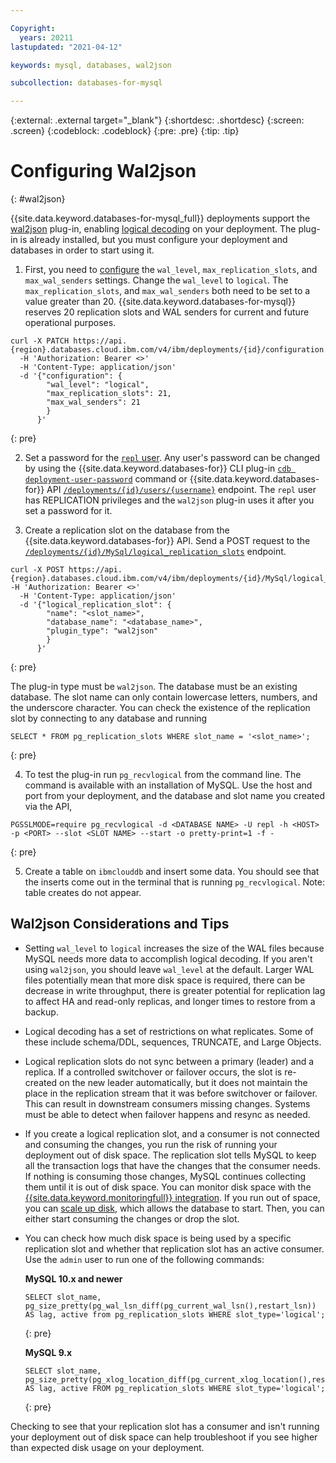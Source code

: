 ```yaml
---

Copyright:
  years: 20211
lastupdated: "2021-04-12"

keywords: mysql, databases, wal2json

subcollection: databases-for-mysql

---
```


{:external: .external target="_blank"}
{:shortdesc: .shortdesc}
{:screen: .screen}
{:codeblock: .codeblock}
{:pre: .pre}
{:tip: .tip}

# Configuring Wal2json
{: #wal2json}
   
{{site.data.keyword.databases-for-mysql_full}} deployments support the [wal2json](https://github.com/eulerto/wal2json) plug-in, enabling [logical decoding](https://www.postgresql.org/docs/current/logicaldecoding-explanation.html) on your deployment. The plug-in is already installed, but you must configure your deployment and databases in order to start using it.
   
1. First, you need to [configure](/docs/databases-for-mysql?topic=databases-for-mysql-changing-configuration) the `wal_level`, `max_replication_slots`, and `max_wal_senders` settings. Change the `wal_level` to `logical`. The `max_replication_slots`, and `max_wal_senders` both need to be set to a value greater than 20. {{site.data.keyword.databases-for-mysql}} reserves 20 replication slots and WAL senders for current and future operational purposes.
  ```
  curl -X PATCH https://api.{region}.databases.cloud.ibm.com/v4/ibm/deployments/{id}/configuration 
    -H 'Authorization: Bearer <>'
    -H 'Content-Type: application/json'
    -d '{"configuration": {
          "wal_level": "logical",
          "max_replication_slots": 21,
          "max_wal_senders": 21
          }
        }'
  ```
  {: pre}
   
2. Set a password for the [`repl` user](/docs/databases-for-mysql?topic=databases-for-mysql-user-management#the-repl-user). Any user's password can be changed by using the {{site.data.keyword.databases-for}} CLI plug-in [`cdb deployment-user-password`](/docs/databases-cli-plugin?topic=databases-cli-plugin-cdb-reference#deployment-user-password) command or {{site.data.keyword.databases-for}} API [`/deployments/{id}/users/{username}`](https://cloud.ibm.com/apidocs/cloud-databases-api#set-database-level-user-s-password) endpoint. The `repl` user has REPLICATION privileges and the `wal2json` plug-in uses it after you set a password for it.
   
3. Create a replication slot on the database from the {{site.data.keyword.databases-for}} API. Send a POST request to the [`/deployments/{id}/MySql/logical_replication_slots`](https://cloud.ibm.com/apidocs/cloud-databases-api#create-a-new-logical-replication-slot) endpoint.
  ```
  curl -X POST https://api.{region}.databases.cloud.ibm.com/v4/ibm/deployments/{id}/MySql/logical_replication_slots   -H 'Authorization: Bearer <>'
    -H 'Content-Type: application/json' 
    -d '{"logical_replication_slot": {
          "name": "<slot_name>",
          "database_name": "<database_name>",
          "plugin_type": "wal2json"
          }
        }'
  ```
  {: pre}
   
The plug-in type must be `wal2json`. The database must be an existing database. The slot name can only contain lowercase letters, numbers, and the underscore character. You can check the existence of the replication slot by connecting to any database and running 
  ```
  SELECT * FROM pg_replication_slots WHERE slot_name = '<slot_name>';
  ```
  {: pre}
   
4. To test the plug-in run `pg_recvlogical` from the command line. The command is available with an installation of MySQL. Use the host and port from your deployment, and the database and slot name you created via the API,
  ```
  PGSSLMODE=require pg_recvlogical -d <DATABASE NAME> -U repl -h <HOST> -p <PORT> --slot <SLOT NAME> --start -o pretty-print=1 -f -
  ```
  {: pre}
   
5. Create a table on `ibmclouddb` and insert some data. You should see that the inserts come out in the terminal that is running `pg_recvlogical`. Note: table creates do not appear.
   
## Wal2json Considerations and Tips
   
- Setting `wal_level` to `logical` increases the size of the WAL files because MySQL needs more data to accomplish logical decoding. If you aren't using `wal2json`, you should leave `wal_level` at the default. Larger WAL files potentially mean that more disk space is required, there can be decrease in write throughput, there is greater potential for replication lag to affect HA and read-only replicas, and longer times to restore from a backup.
   
- Logical decoding has a set of restrictions on what replicates. Some of these include schema/DDL, sequences, TRUNCATE, and Large Objects.
   
- Logical replication slots do not sync between a primary (leader) and a replica. If a controlled switchover or failover occurs, the slot is re-created on the new leader automatically, but it does not maintain the place in the replication stream that it was before switchover or failover. This can result in downstream consumers missing changes. Systems must be able to detect when failover happens and resync as needed.
   
- If you create a logical replication slot, and a consumer is not connected and consuming the changes, you run the risk of running your deployment out of disk space. The replication slot tells MySQL to keep all the transaction logs that have the changes that the consumer needs. If nothing is consuming those changes, MySQL continues collecting them until it is out of disk space. You can monitor disk space with the [{{site.data.keyword.monitoringfull}} integration](/docs/databases-for-mysql?topic=databases-for-mysql-monitoring). If you run out of space, you can [scale up disk](/docs/databases-for-mysql?topic=databases-for-mysql-resources-scaling), which allows the database to start. Then, you can either start consuming the changes or drop the slot.
   
- You can check how much disk space is being used by a specific replication slot and whether that replication slot has an active consumer. Use the `admin` user to run one of the following commands:  
   
  **MySQL 10.x and newer**
    ```
    SELECT slot_name, pg_size_pretty(pg_wal_lsn_diff(pg_current_wal_lsn(),restart_lsn)) AS lag, active from pg_replication_slots WHERE slot_type='logical';
    ```
    {: pre}
   
  **MySQL 9.x**
    ```
    SELECT slot_name, pg_size_pretty(pg_xlog_location_diff(pg_current_xlog_location(),restart_lsn)) AS lag, active FROM pg_replication_slots WHERE slot_type='logical';
    ```
    {: pre}
   
Checking to see that your replication slot has a consumer and isn't running your deployment out of disk space can help troubleshoot if you see higher than expected disk usage on your deployment.
   
   